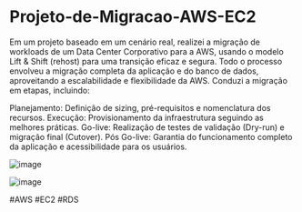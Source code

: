 # Projeto-de-Migracao-AWS-EC2

Em um projeto baseado em um cenário real, realizei a migração de workloads de um Data Center Corporativo para a AWS, usando o modelo Lift &amp; Shift (rehost) para uma transição eficaz e segura. Todo o processo envolveu a migração completa da aplicação e do banco de dados, aproveitando a escalabilidade e flexibilidade da AWS.
Conduzi a migração em etapas, incluindo:

Planejamento: Definição de sizing, pré-requisitos e nomenclatura dos recursos.
Execução: Provisionamento da infraestrutura seguindo as melhores práticas.
Go-live: Realização de testes de validação (Dry-run) e migração final (Cutover).
Pós Go-live: Garantia do funcionamento completo da aplicação e acessibilidade para os usuários.

![image](https://github.com/user-attachments/assets/1c199ced-44f6-41e5-b464-69b5bd8dd4d1)

![image](https://github.com/user-attachments/assets/6a7cbfba-f8f2-445e-a81a-a2071880a17c)

#AWS #EC2 #RDS
